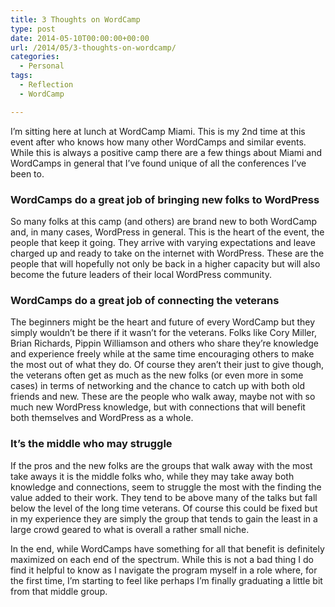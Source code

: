```yaml
---
title: 3 Thoughts on WordCamp
type: post
date: 2014-05-10T00:00:00+00:00
url: /2014/05/3-thoughts-on-wordcamp/
categories:
  - Personal
tags:
  - Reflection
  - WordCamp

---
```

I’m sitting here at lunch at WordCamp Miami. This is my 2nd time at this event after who knows how many other WordCamps and similar events. While this is always a positive camp there are a few things about Miami and WordCamps in general that I’ve found unique of all the conferences I’ve been to.

### WordCamps do a great job of bringing new folks to WordPress

So many folks at this camp (and others) are brand new to both WordCamp and, in many cases, WordPress in general. This is the heart of the event, the people that keep it going. They arrive with varying expectations and leave charged up and ready to take on the internet with WordPress. These are the people that will hopefully not only be back in a higher capacity but will also become the future leaders of their local WordPress community.

### WordCamps do a great job of connecting the veterans

The beginners might be the heart and future of every WordCamp but they simply wouldn’t be there if it wasn’t for the veterans. Folks like Cory Miller, Brian Richards, Pippin Williamson and others who share they’re knowledge and experience freely while at the same time encouraging others to make the most out of what they do. Of course they aren’t their just to give though, the veterans often get as much as the new folks (or even more in some cases) in terms of networking and the chance to catch up with both old friends and new. These are the people who walk away, maybe not with so much new WordPress knowledge, but with connections that will benefit both themselves and WordPress as a whole.

### It’s the middle who may struggle

If the pros and the new folks are the groups that walk away with the most take aways it is the middle folks who, while they may take away both knowledge and connections, seem to struggle the most with the finding the value added to their work. They tend to be above many of the talks but fall below the level of the long time veterans. Of course this could be fixed but in my experience they are simply the group that tends to gain the least in a large crowd geared to what is overall a rather small niche.

In the end, while WordCamps have something for all that benefit is definitely maximized on each end of the spectrum. While this is not a bad thing I do find it helpful to know as I navigate the program myself in a role where, for the first time, I’m starting to feel like perhaps I’m finally graduating a little bit from that middle group.